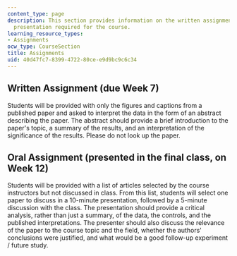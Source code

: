 ```yaml
---
content_type: page
description: This section provides information on the written assignment and oral
  presentation required for the course.
learning_resource_types:
- Assignments
ocw_type: CourseSection
title: Assignments
uid: 40d47fc7-8399-4722-80ce-e9d9bc9c6c34
---
```


Written Assignment (due Week 7)
-------------------------------

Students will be provided with only the figures and captions from a published paper and asked to interpret the data in the form of an abstract describing the paper. The abstract should provide a brief introduction to the paper's topic, a summary of the results, and an interpretation of the significance of the results. Please do not look up the paper.

Oral Assignment (presented in the final class, on Week 12)
----------------------------------------------------------

Students will be provided with a list of articles selected by the course instructors but not discussed in class. From this list, students will select one paper to discuss in a 10-minute presentation, followed by a 5-minute discussion with the class. The presentation should provide a critical analysis, rather than just a summary, of the data, the controls, and the published interpretations. The presenter should also discuss the relevance of the paper to the course topic and the field, whether the authors' conclusions were justified, and what would be a good follow-up experiment / future study.